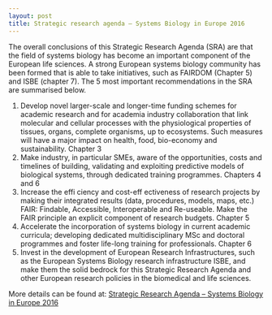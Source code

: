 ```yaml
---
layout: post
title: Strategic research agenda – Systems Biology in Europe 2016
---
```


The overall conclusions of this Strategic Research Agenda (SRA) are that the field of systems biology has become an important component of the European
life sciences. A strong European systems biology community has been formed that is able to take initiatives, such as FAIRDOM (Chapter 5) and ISBE (chapter 7). The 5 most important recommendations in the SRA are summarised below.

1. Develop novel larger-scale and longer-time funding schemes for academic research and for academia industry collaboration that link molecular and cellular processes with the physiological properties of tissues, organs, complete organisms, up to ecosystems. Such measures will have a major impact on health, food, bio-economy and sustainability. Chapter 3
2. Make industry, in particular SMEs, aware of the opportunities, costs and timelines of building, validating and exploiting predictive models of biological systems, through dedicated training programmes. Chapters 4 and 6
3. Increase the effi ciency and cost-eff ectiveness of research projects by making their integrated results (data, procedures, models, maps, etc.) FAIR: Findable, Accessible, Interoperable and Re-useable. Make the FAIR principle an explicit component of research budgets. Chapter 5
4. Accelerate the incorporation of systems biology in current academic curricula; developing dedicated multidisciplinary MSc and doctoral programmes and foster life-long training for professionals. Chapter 6
5. Invest in the development of European Research Infrastructures, such as the European Systems Biology research infrastructure ISBE, and make them the solid bedrock for this Strategic Research Agenda and other European research policies in the biomedical and life sciences.
 
More details can be found at:
[Strategic Research Agenda – Systems Biology in Europe 2016](/wp-content/uploads/2016/08/Strategic-Research-Agenda-Systems-Biology-in-Europe-2016.pdf)